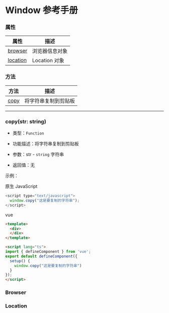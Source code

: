 # Window 参考手册


### 属性

|  属性                                              | 描述                         |
|  ----                                             | ----                         |
| [browser](browser.html)                           | 浏览器信息对象                 |
| [location](location.html)                         | Location 对象                 |


### 方法

|  方法                                    | 描述                   |
|  ----                                   | ----                   |
| [copy](window.html#copystr-string)      | 将字符串复制到剪贴板      |


---


### **copy(str: string)**
* 类型：`Function`

* 功能描述：将字符串复制到剪贴板

* 参数：str - `string` 字符串

* 返回值：无

示例：

原生 JavaScript
```javascript
<script type="text/javascript">
  window.copy("这是要复制的字符串");
</script>
```

vue
```html
<template>
  <div>
  </div>
</template>

<script lang="ts">
import { defineComponent } from 'vue';
export default defineComponent({
  setup() {
    window.copy("这是要复制的字符串")
  }
});
</script>
```


### Browser


### Location